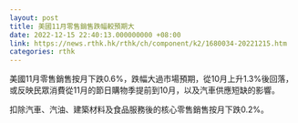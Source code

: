 ```yaml
---
layout: post
title: 美國11月零售銷售跌幅較預期大
date: 2022-12-15 22:40:13.000000000 +08:00
link: https://news.rthk.hk/rthk/ch/component/k2/1680034-20221215.htm
categories: rthk
---
```


美國11月零售銷售按月下跌0.6%，跌幅大過市場預期，從10月上升1.3%後回落，或反映民眾消費從11月的節日購物季提前到10月，以及汽車供應短缺的影響。

扣除汽車、汽油、建築材料及食品服務後的核心零售銷售按月下跌0.2%。
